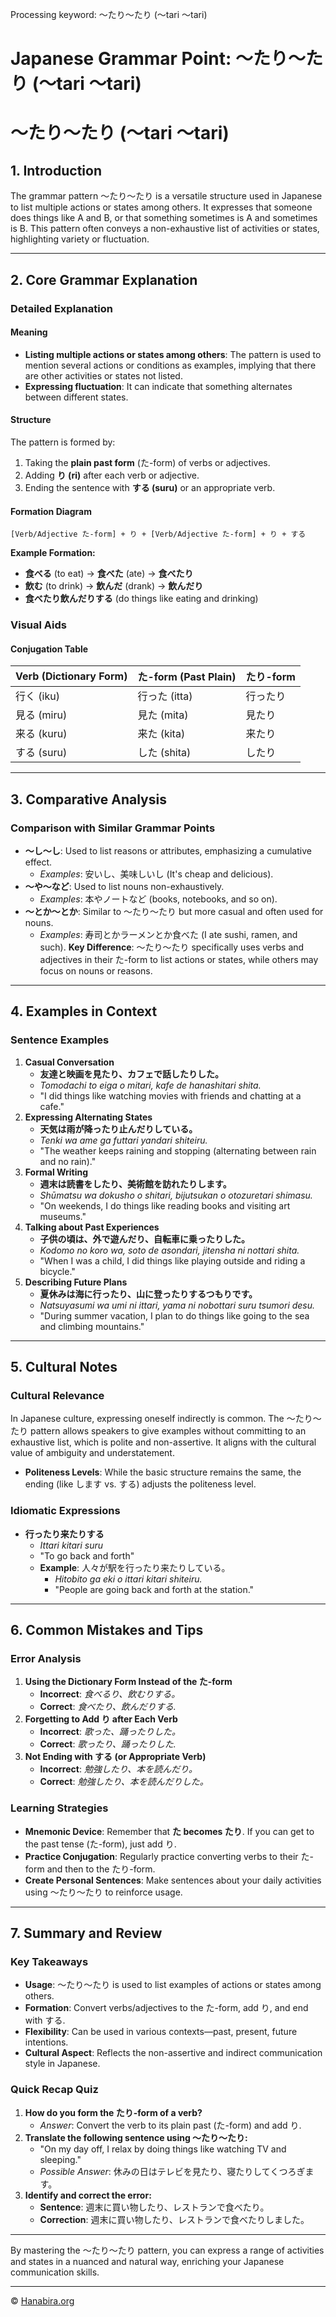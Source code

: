 Processing keyword: ～たり～たり (〜tari 〜tari)
# Japanese Grammar Point: ～たり～たり (〜tari 〜tari)
# ～たり～たり (〜tari 〜tari)
## 1. Introduction
The grammar pattern ～たり～たり is a versatile structure used in Japanese to list multiple actions or states among others. It expresses that someone does things like A and B, or that something sometimes is A and sometimes is B. This pattern often conveys a non-exhaustive list of activities or states, highlighting variety or fluctuation.

---
## 2. Core Grammar Explanation
### Detailed Explanation
#### Meaning
- **Listing multiple actions or states among others**: The pattern is used to mention several actions or conditions as examples, implying that there are other activities or states not listed.
- **Expressing fluctuation**: It can indicate that something alternates between different states.
#### Structure
The pattern is formed by:
1. Taking the **plain past form** (た-form) of verbs or adjectives.
2. Adding **り (ri)** after each verb or adjective.
3. Ending the sentence with **する (suru)** or an appropriate verb.
#### Formation Diagram
```plaintext
[Verb/Adjective た-form] + り + [Verb/Adjective た-form] + り + する
```
**Example Formation:**
- **食べる** (to eat) → **食べた** (ate) → **食べたり**
- **飲む** (to drink) → **飲んだ** (drank) → **飲んだり**
- **食べたり飲んだりする** (do things like eating and drinking)
### Visual Aids
#### Conjugation Table
| Verb (Dictionary Form) | た-form (Past Plain) | たり-form |
|------------------------|----------------------|-----------|
| 行く (iku)             | 行った (itta)        | 行ったり   |
| 見る (miru)            | 見た (mita)          | 見たり     |
| 来る (kuru)            | 来た (kita)          | 来たり     |
| する (suru)            | した (shita)         | したり     |
---
## 3. Comparative Analysis
### Comparison with Similar Grammar Points
- **～し～し**: Used to list reasons or attributes, emphasizing a cumulative effect.
  - *Examples*: 安いし、美味しいし (It's cheap and delicious).
- **～や～など**: Used to list nouns non-exhaustively.
  - *Examples*: 本やノートなど (books, notebooks, and so on).
- **～とか～とか**: Similar to ～たり～たり but more casual and often used for nouns.
  - *Examples*: 寿司とかラーメンとか食べた (I ate sushi, ramen, and such).
**Key Difference**: ～たり～たり specifically uses verbs and adjectives in their た-form to list actions or states, while others may focus on nouns or reasons.
---
## 4. Examples in Context
### Sentence Examples
1. **Casual Conversation**
   - **友達と映画を見たり、カフェで話したりした。**
   - *Tomodachi to eiga o mitari, kafe de hanashitari shita.*
   - "I did things like watching movies with friends and chatting at a cafe."
2. **Expressing Alternating States**
   - **天気は雨が降ったり止んだりしている。**
   - *Tenki wa ame ga futtari yandari shiteiru.*
   - "The weather keeps raining and stopping (alternating between rain and no rain)."
3. **Formal Writing**
   - **週末は読書をしたり、美術館を訪れたりします。**
   - *Shūmatsu wa dokusho o shitari, bijutsukan o otozuretari shimasu.*
   - "On weekends, I do things like reading books and visiting art museums."
4. **Talking about Past Experiences**
   - **子供の頃は、外で遊んだり、自転車に乗ったりした。**
   - *Kodomo no koro wa, soto de asondari, jitensha ni nottari shita.*
   - "When I was a child, I did things like playing outside and riding a bicycle."
5. **Describing Future Plans**
   - **夏休みは海に行ったり、山に登ったりするつもりです。**
   - *Natsuyasumi wa umi ni ittari, yama ni nobottari suru tsumori desu.*
   - "During summer vacation, I plan to do things like going to the sea and climbing mountains."
---
## 5. Cultural Notes
### Cultural Relevance
In Japanese culture, expressing oneself indirectly is common. The ～たり～たり pattern allows speakers to give examples without committing to an exhaustive list, which is polite and non-assertive. It aligns with the cultural value of ambiguity and understatement.
- **Politeness Levels**: While the basic structure remains the same, the ending (like します vs. する) adjusts the politeness level.
### Idiomatic Expressions
- **行ったり来たりする**
  - *Ittari kitari suru*
  - "To go back and forth"
  - **Example**: 人々が駅を行ったり来たりしている。
    - *Hitobito ga eki o ittari kitari shiteiru.*
    - "People are going back and forth at the station."
---
## 6. Common Mistakes and Tips
### Error Analysis
1. **Using the Dictionary Form Instead of the た-form**
   - **Incorrect**: *食べるり、飲むりする。*
   - **Correct**: *食べたり、飲んだりする.*
2. **Forgetting to Add り after Each Verb**
   - **Incorrect**: *歌った、踊ったりした。*
   - **Correct**: *歌ったり、踊ったりした.*
3. **Not Ending with する (or Appropriate Verb)**
   - **Incorrect**: *勉強したり、本を読んだり。*
   - **Correct**: *勉強したり、本を読んだりした。*
### Learning Strategies
- **Mnemonic Device**: Remember that **た becomes たり**. If you can get to the past tense (た-form), just add り.
- **Practice Conjugation**: Regularly practice converting verbs to their た-form and then to the たり-form.
- **Create Personal Sentences**: Make sentences about your daily activities using ～たり～たり to reinforce usage.
---
## 7. Summary and Review
### Key Takeaways
- **Usage**: ～たり～たり is used to list examples of actions or states among others.
- **Formation**: Convert verbs/adjectives to the た-form, add り, and end with する.
- **Flexibility**: Can be used in various contexts—past, present, future intentions.
- **Cultural Aspect**: Reflects the non-assertive and indirect communication style in Japanese.
### Quick Recap Quiz
1. **How do you form the たり-form of a verb?**
   - *Answer*: Convert the verb to its plain past (た-form) and add り.
2. **Translate the following sentence using ～たり～たり:**
   - "On my day off, I relax by doing things like watching TV and sleeping."
   - *Possible Answer*: 休みの日はテレビを見たり、寝たりしてくつろぎます。
3. **Identify and correct the error:**
   - **Sentence**: 週末に買い物したり、レストランで食べたり。
   - **Correction**: 週末に買い物したり、レストランで食べたりしました。
---
By mastering the ～たり～たり pattern, you can express a range of activities and states in a nuanced and natural way, enriching your Japanese communication skills.


---

© [Hanabira.org](https://hanabira.org)
